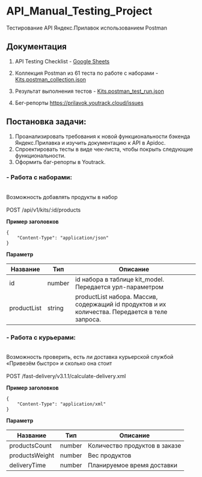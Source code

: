 # API_Manual_Testing_Project

Тестирование API Яндекс.Прилавок использованием Postman

## Документация

1) API Testing Checklist - [Google Sheets](https://docs.google.com/spreadsheets/d/1p0yYjdk12BrvwguB1IXjkT76EPcaQK8QZqVwUTc5-W4/edit?usp=sharing "API Testing Checklist")

2) Коллекция Postman из 61 теста по работе с наборами - [Kits.postman_collection.json](https://github.com/calculatedmediocrity/API_Manual_Testing_Project/blob/main/Kits.postman_collection.json "collection")

3) Результат выполнения тестов - [Kits.postman_test_run.json](https://github.com/calculatedmediocrity/API_Manual_Testing_Project/blob/main/Kits.postman_test_run.json "test_run")

4) Бег-репорты https://prilavok.youtrack.cloud/issues

## Постановка задачи:
1. Проанализировать требования к новой функциональности бэкенда Яндекс.Прилавка и изучить документацию к API в Apidoc. 
2. Спроектировать тесты в виде чек-листа, чтобы покрыть следующие функциональности.
3. Оформить баг-репорты в Youtrack.

### - Работа с наборами: 

 <br> Возможность добавлять продукты в набор  </br>
 <br> POST /api/v1/kits/:id/products</br>

**Пример заголовков**
```
{
    "Content-Type": "application/json"
}
```

**Параметр**

| Название| Тип | Описание |
|----------|----------|----------|
|id  | number  | id набора в таблице kit_model. Передается урл-параметром |
| productList    | string  | productList набора. Массив, содержащий id продуктов и их количества. Передается в теле запроса. |
  
### - Работа с курьерами:

<br>Возможность проверить, есть ли доставка курьерской службой «Привезём быстро» и сколько она стоит</br>
<br>POST /fast-delivery/v3.1.1/calculate-delivery.xml</br>

**Пример заголовков**
```
{
    "Content-Type": "application/xml"
}
```

**Параметр**

| Название| Тип | Описание |
|----------|----------|----------|
|productsCount  | number  | Количество продуктов в заказе |
| productsWeight    | number  | Вес продуктов |
| deliveryTime    | number   |Планируемое время доставки |


 
